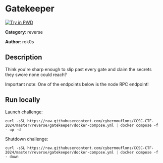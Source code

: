 # Gatekeeper

[![Try in PWD](https://raw.githubusercontent.com/play-with-docker/stacks/master/assets/images/button.png)](https://labs.play-with-docker.com/?stack=https://raw.githubusercontent.com/cybermouflons/CCSC-CTF-2024/master/reverse/gatekeeper/docker-compose.yml)


**Category**: reverse

**Author**: rok0s

## Description

Think you're sharp enough to slip past every gate and claim the secrets they swore none could reach?

Important note: One of the endpoints below is the node RPC endpoint!



## Run locally

Launch challenge:
```
curl -sSL https://raw.githubusercontent.com/cybermouflons/CCSC-CTF-2024/master/reverse/gatekeeper/docker-compose.yml | docker compose -f - up -d
```

Shutdown challenge:
```
curl -sSL https://raw.githubusercontent.com/cybermouflons/CCSC-CTF-2024/master/reverse/gatekeeper/docker-compose.yml | docker compose -f - down
```
